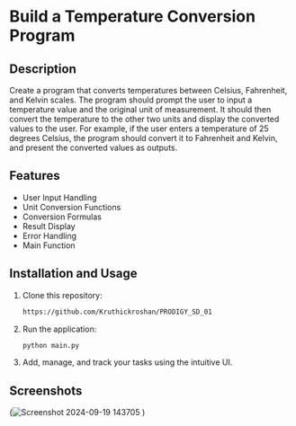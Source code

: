 # Build a Temperature Conversion Program

## Description
Create a program that converts temperatures between Celsius, Fahrenheit, and Kelvin scales. The program should prompt the user to input a temperature value and the original unit of measurement. It should then convert the temperature to the other two units and display the converted values to the user. For example, if the user enters a temperature of 25 degrees Celsius, the program should convert it to Fahrenheit and Kelvin, and present the converted values as outputs.
## Features

- User Input Handling
- Unit Conversion Functions
- Conversion Formulas
- Result Display
- Error Handling
- Main Function



## Installation and Usage

1. Clone this repository:

   ```bash
   https://github.com/Kruthickroshan/PRODIGY_SD_01
   ```
2. Run the application:

   ```bash
   python main.py
   ```

4. Add, manage, and track your tasks using the intuitive UI.

## Screenshots
(![Screenshot 2024-09-19 143705](https://github.com/user-attachments/assets/f02b2309-52a9-4620-b23f-3a4ad9f1adc3)
)


